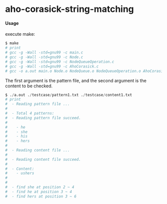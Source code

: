 # aho-corasick-string-matching

#### Usage
execute make:
```python
$ make
# print
# gcc -g -Wall -std=gnu99 -c main.c
# gcc -g -Wall -std=gnu99 -c Node.c
# gcc -g -Wall -std=gnu99 -c NodeQueueOperation.c
# gcc -g -Wall -std=gnu99 -c AhoCorasick.c
# gcc -o a.out main.o Node.o NodeQueue.o NodeQueueOperation.o AhoCorasick.o RawOperation.o
```
The first argument is the pattern file,
and the second argument is the content to be checked.
```python
$ ./a.out ./testcase/pattern1.txt ./testcase/content1.txt
# print
#  - Reading pattern file ...
#
#  - Total 4 patterns:
#  - Reading pattern file succeed.
# 
#    - he
#    - she
#    - his
#    - hers
# 
#  - Reading content file ...
# 
#  - Reading content file succeed.
# 
#  - Content:
#    - ushers
# 
# 
#  - find she at position 2 ~ 4
#  - find he at position 3 ~ 4
#  - find hers at position 3 ~ 6
```

